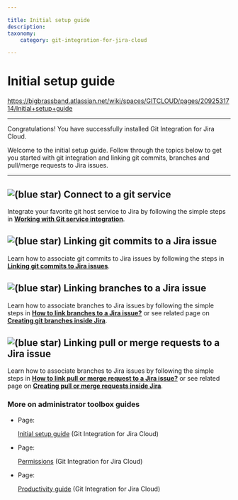 ```yaml
---

title: Initial setup guide
description:
taxonomy:
    category: git-integration-for-jira-cloud

---
```


# Initial setup guide

<https://bigbrassband.atlassian.net/wiki/spaces/GITCLOUD/pages/2092531714/Initial+setup+guide>

* * *

Congratulations! You have successfully installed Git Integration for Jira Cloud.

Welcome to the initial setup guide. Follow through the topics below to get you started with git integration and linking git commits, branches and pull/merge requests to Jira issues.

* * *

## ![(blue star)](/wiki/s/-1639011364/6452/8b4898d3c114827e64ec143b4fa79bb76a6cfa5b/_/images/icons/emoticons/star_blue.png) Connect to a git service

Integrate your favorite git host service to Jira by following the simple steps in [**Working with Git service integration**](https://bigbrassband.atlassian.net/wiki/pages/resumedraft.action?draftId=1923024023).

## ![(blue star)](/wiki/s/-1639011364/6452/8b4898d3c114827e64ec143b4fa79bb76a6cfa5b/_/images/icons/emoticons/star_blue.png) Linking git commits to a Jira issue

Learn how to associate git commits to Jira issues by following the steps in [**Linking git commits to Jira issues**](/wiki/spaces/GITCLOUD/pages/1923025229/Linking+git+commits+to+Jira+issues).

## ![(blue star)](/wiki/s/-1639011364/6452/8b4898d3c114827e64ec143b4fa79bb76a6cfa5b/_/images/icons/emoticons/star_blue.png) Linking branches to a Jira issue

Learn how to associate branches to Jira issues by following the simple steps in [**How to link branches to a Jira issue?**](/wiki/spaces/GITCLOUD/pages/2090729485) or see related page on [**Creating git branches inside Jira**](/wiki/spaces/GITCLOUD/pages/733282366/Create+branch).

## ![(blue star)](/wiki/s/-1639011364/6452/8b4898d3c114827e64ec143b4fa79bb76a6cfa5b/_/images/icons/emoticons/star_blue.png) Linking pull or merge requests to a Jira issue

Learn how to associate branches to Jira issues by following the simple steps in [**How to link pull or merge request to a Jira issue?**](/wiki/spaces/GITCLOUD/pages/2091220997) or see related page on [**Creating pull or merge requests inside Jira**](/wiki/spaces/GITCLOUD/pages/733315235/Create+pull+or+merge+request).

### More on administrator toolbox guides

*   Page:
    
    [Initial setup guide](/wiki/spaces/GITCLOUD/pages/2092531714/Initial+setup+guide) (Git Integration for Jira Cloud)
    
*   Page:
    
    [Permissions](/wiki/spaces/GITCLOUD/pages/405962836/Permissions) (Git Integration for Jira Cloud)
    
*   Page:
    
    [Productivity guide](/wiki/spaces/GITCLOUD/pages/2092236811/Productivity+guide) (Git Integration for Jira Cloud)